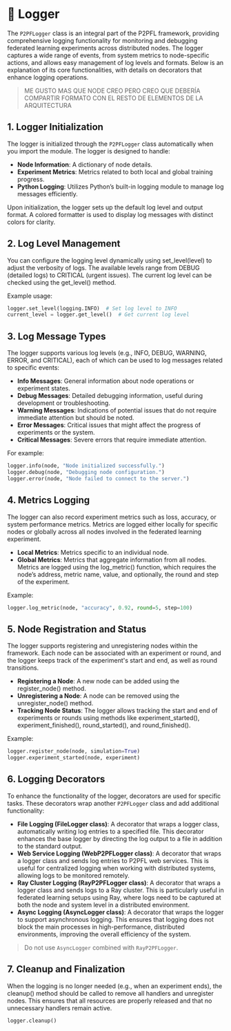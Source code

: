# 📝 Logger

The `P2PFLogger` class is an integral part of the P2PFL framework, providing comprehensive logging functionality for monitoring and debugging federated learning experiments across distributed nodes. The logger captures a wide range of events, from system metrics to node-specific actions, and allows easy management of log levels and formats. Below is an explanation of its core functionalities, with details on decorators that enhance logging operations.

> ME GUSTO MAS QUE NODE CREO PERO CREO QUE DEBERÍA COMPARTIR FORMATO CON EL RESTO DE ELEMENTOS DE LA ARQUITECTURA



## 1. **Logger Initialization**

The logger is initialized through the `P2PFLogger` class automatically when you import the module. The logger is designed to handle:

- **Node Information**: A dictionary of node details.
- **Experiment Metrics**: Metrics related to both local and global training progress.
- **Python Logging**: Utilizes Python’s built-in logging module to manage log messages efficiently.

Upon initialization, the logger sets up the default log level and output format. A colored formatter is used to display log messages with distinct colors for clarity.

## 2. Log Level Management
You can configure the logging level dynamically using set_level(level) to adjust the verbosity of logs. The available levels range from DEBUG (detailed logs) to CRITICAL (urgent issues). The current log level can be checked using the get_level() method.

Example usage:
```python
logger.set_level(logging.INFO)  # Set log level to INFO
current_level = logger.get_level()  # Get current log level
```

## 3. Log Message Types
The logger supports various log levels (e.g., INFO, DEBUG, WARNING, ERROR, and CRITICAL), each of which can be used to log messages related to specific events:

- **Info Messages**: General information about node operations or experiment states.
- **Debug Messages**: Detailed debugging information, useful during development or troubleshooting.
- **Warning Messages**: Indications of potential issues that do not require immediate attention but should be noted.
- **Error Messages**: Critical issues that might affect the progress of experiments or the system.
- **Critical Messages**: Severe errors that require immediate attention.

For example:
```python
logger.info(node, "Node initialized successfully.")
logger.debug(node, "Debugging node configuration.")
logger.error(node, "Node failed to connect to the server.")
```

## 4. Metrics Logging
The logger can also record experiment metrics such as loss, accuracy, or system performance metrics. Metrics are logged either locally for specific nodes or globally across all nodes involved in the federated learning experiment.

- **Local Metrics**: Metrics specific to an individual node.
- **Global Metrics**: Metrics that aggregate information from all nodes.
Metrics are logged using the log_metric() function, which requires the node’s address, metric name, value, and optionally, the round and step of the experiment.

Example:
```python
logger.log_metric(node, "accuracy", 0.92, round=5, step=100)
```

## 5. Node Registration and Status
The logger supports registering and unregistering nodes within the framework. Each node can be associated with an experiment or round, and the logger keeps track of the experiment's start and end, as well as round transitions.

- **Registering a Node**: A new node can be added using the register_node() method.
- **Unregistering a Node**: A node can be removed using the unregister_node() method.
- **Tracking Node Status**: The logger allows tracking the start and end of experiments or rounds using methods like experiment_started(), experiment_finished(), round_started(), and round_finished().

Example:
```python
logger.register_node(node, simulation=True)
logger.experiment_started(node, experiment)
```

## 6. Logging Decorators

To enhance the functionality of the logger, decorators are used for specific tasks. These decorators wrap another `P2PFLogger` class and add additional functionality:

- **File Logging (FileLogger class)**: A decorator that wraps a logger class, automatically writing log entries to a specified file. This decorator enhances the base logger by directing the log output to a file in addition to the standard output.
- **Web Service Logging (WebP2PFLogger class)**: A decorator that wraps a logger class and sends log entries to P2PFL web services. This is useful for centralized logging when working with distributed systems, allowing logs to be monitored remotely.
- **Ray Cluster Logging (RayP2PFLogger class)**: A decorator that wraps a logger class and sends logs to a Ray cluster. This is particularly useful in federated learning setups using Ray, where logs need to be captured at both the node and system level in a distributed environment.
- **Async Logging (AsyncLogger class)**: A decorator that wraps the logger to support asynchronous logging. This ensures that logging does not block the main processes in high-performance, distributed environments, improving the overall efficiency of the system.

> Do not use `AsyncLogger` combined with `RayP2PFLogger`.

## 7. Cleanup and Finalization
When the logging is no longer needed (e.g., when an experiment ends), the cleanup() method should be called to remove all handlers and unregister nodes. This ensures that all resources are properly released and that no unnecessary handlers remain active.

```python
logger.cleanup()
```

